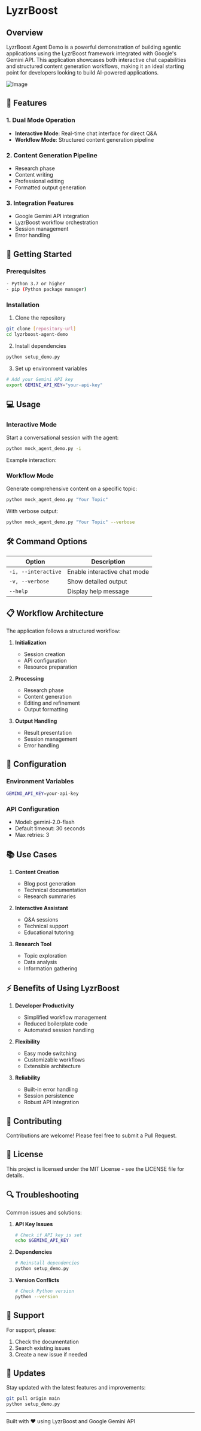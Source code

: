 # LyzrBoost

## Overview
LyzrBoost Agent Demo is a powerful demonstration of building agentic applications using the LyzrBoost framework integrated with Google's Gemini API. This application showcases both interactive chat capabilities and structured content generation workflows, making it an ideal starting point for developers looking to build AI-powered applications.

![Image](https://github.com/user-attachments/assets/50eebe05-bd5f-4214-9f19-e48114d0b6cc)

## 🌟 Features

### 1. Dual Mode Operation
- **Interactive Mode**: Real-time chat interface for direct Q&A
- **Workflow Mode**: Structured content generation pipeline

### 2. Content Generation Pipeline
- Research phase
- Content writing
- Professional editing
- Formatted output generation

### 3. Integration Features
- Google Gemini API integration
- LyzrBoost workflow orchestration
- Session management
- Error handling

## 🚀 Getting Started

### Prerequisites
```bash
- Python 3.7 or higher
- pip (Python package manager)
```

### Installation

1. Clone the repository
```bash
git clone [repository-url]
cd lyzrboost-agent-demo
```

2. Install dependencies
```bash
python setup_demo.py
```

3. Set up environment variables
```bash
# Add your Gemini API key
export GEMINI_API_KEY="your-api-key"
```

## 💻 Usage

### Interactive Mode
Start a conversational session with the agent:
```bash
python mock_agent_demo.py -i
```

Example interaction:




### Workflow Mode
Generate comprehensive content on a specific topic:
```bash
python mock_agent_demo.py "Your Topic"
```

With verbose output:
```bash
python mock_agent_demo.py "Your Topic" --verbose
```

## 🛠️ Command Options

| Option | Description |
|--------|-------------|
| `-i, --interactive` | Enable interactive chat mode |
| `-v, --verbose` | Show detailed output |
| `--help` | Display help message |

## 📋 Workflow Architecture

The application follows a structured workflow:

1. **Initialization**
   - Session creation
   - API configuration
   - Resource preparation

2. **Processing**
   - Research phase
   - Content generation
   - Editing and refinement
   - Output formatting

3. **Output Handling**
   - Result presentation
   - Session management
   - Error handling

## 🔧 Configuration

### Environment Variables
```bash
GEMINI_API_KEY=your-api-key
```

### API Configuration
- Model: gemini-2.0-flash
- Default timeout: 30 seconds
- Max retries: 3

## 📚 Use Cases

1. **Content Creation**
   - Blog post generation
   - Technical documentation
   - Research summaries

2. **Interactive Assistant**
   - Q&A sessions
   - Technical support
   - Educational tutoring

3. **Research Tool**
   - Topic exploration
   - Data analysis
   - Information gathering

## ⚡ Benefits of Using LyzrBoost

1. **Developer Productivity**
   - Simplified workflow management
   - Reduced boilerplate code
   - Automated session handling

2. **Flexibility**
   - Easy mode switching
   - Customizable workflows
   - Extensible architecture

3. **Reliability**
   - Built-in error handling
   - Session persistence
   - Robust API integration

## 🤝 Contributing

Contributions are welcome! Please feel free to submit a Pull Request.

## 📝 License

This project is licensed under the MIT License - see the LICENSE file for details.

## 🔍 Troubleshooting

Common issues and solutions:

1. **API Key Issues**
   ```bash
   # Check if API key is set
   echo $GEMINI_API_KEY
   ```

2. **Dependencies**
   ```bash
   # Reinstall dependencies
   python setup_demo.py
   ```

3. **Version Conflicts**
   ```bash
   # Check Python version
   python --version
   ```

## 📮 Support

For support, please:
1. Check the documentation
2. Search existing issues
3. Create a new issue if needed

## 🔄 Updates

Stay updated with the latest features and improvements:
```bash
git pull origin main
python setup_demo.py
```

---

Built with ❤️ using LyzrBoost and Google Gemini API
